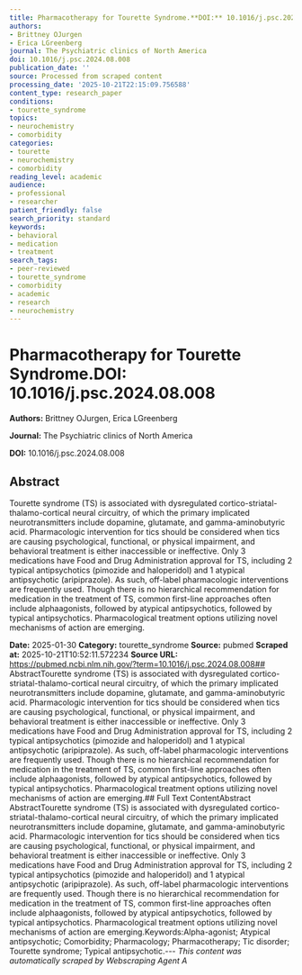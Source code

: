 ```yaml
---
title: Pharmacotherapy for Tourette Syndrome.**DOI:** 10.1016/j.psc.2024.08.008
authors:
- Brittney OJurgen
- Erica LGreenberg
journal: The Psychiatric clinics of North America
doi: 10.1016/j.psc.2024.08.008
publication_date: ''
source: Processed from scraped content
processing_date: '2025-10-21T22:15:09.756588'
content_type: research_paper
conditions:
- tourette_syndrome
topics:
- neurochemistry
- comorbidity
categories:
- tourette
- neurochemistry
- comorbidity
reading_level: academic
audience:
- professional
- researcher
patient_friendly: false
search_priority: standard
keywords:
- behavioral
- medication
- treatment
search_tags:
- peer-reviewed
- tourette_syndrome
- comorbidity
- academic
- research
- neurochemistry
---
```


# Pharmacotherapy for Tourette Syndrome.**DOI:** 10.1016/j.psc.2024.08.008

**Authors:** Brittney OJurgen, Erica LGreenberg

**Journal:** The Psychiatric clinics of North America

**DOI:** 10.1016/j.psc.2024.08.008

## Abstract

Tourette syndrome (TS) is associated with dysregulated cortico-striatal-thalamo-cortical neural circuitry, of which the primary implicated neurotransmitters include dopamine, glutamate, and gamma-aminobutyric acid. Pharmacologic intervention for tics should be considered when tics are causing psychological, functional, or physical impairment, and behavioral treatment is either inaccessible or ineffective. Only 3 medications have Food and Drug Administration approval for TS, including 2 typical antipsychotics (pimozide and haloperidol) and 1 atypical antipsychotic (aripiprazole). As such, off-label pharmacologic interventions are frequently used. Though there is no hierarchical recommendation for medication in the treatment of TS, common first-line approaches often include alphaagonists, followed by atypical antipsychotics, followed by typical antipsychotics. Pharmacological treatment options utilizing novel mechanisms of action are emerging.

**Date:** 2025-01-30
**Category:** tourette_syndrome
**Source:** pubmed
**Scraped at:** 2025-10-21T10:52:11.572234
**Source URL:** https://pubmed.ncbi.nlm.nih.gov/?term=10.1016/j.psc.2024.08.008## AbstractTourette syndrome (TS) is associated with dysregulated cortico-striatal-thalamo-cortical neural circuitry, of which the primary implicated neurotransmitters include dopamine, glutamate, and gamma-aminobutyric acid. Pharmacologic intervention for tics should be considered when tics are causing psychological, functional, or physical impairment, and behavioral treatment is either inaccessible or ineffective. Only 3 medications have Food and Drug Administration approval for TS, including 2 typical antipsychotics (pimozide and haloperidol) and 1 atypical antipsychotic (aripiprazole). As such, off-label pharmacologic interventions are frequently used. Though there is no hierarchical recommendation for medication in the treatment of TS, common first-line approaches often include alphaagonists, followed by atypical antipsychotics, followed by typical antipsychotics. Pharmacological treatment options utilizing novel mechanisms of action are emerging.## Full Text ContentAbstract AbstractTourette syndrome (TS) is associated with dysregulated cortico-striatal-thalamo-cortical neural circuitry, of which the primary implicated neurotransmitters include dopamine, glutamate, and gamma-aminobutyric acid. Pharmacologic intervention for tics should be considered when tics are causing psychological, functional, or physical impairment, and behavioral treatment is either inaccessible or ineffective. Only 3 medications have Food and Drug Administration approval for TS, including 2 typical antipsychotics (pimozide and haloperidol) and 1 atypical antipsychotic (aripiprazole). As such, off-label pharmacologic interventions are frequently used. Though there is no hierarchical recommendation for medication in the treatment of TS, common first-line approaches often include alphaagonists, followed by atypical antipsychotics, followed by typical antipsychotics. Pharmacological treatment options utilizing novel mechanisms of action are emerging.Keywords:Alpha-agonist; Atypical antipsychotic; Comorbidity; Pharmacology; Pharmacotherapy; Tic disorder; Tourette syndrome; Typical antipsychotic.---
*This content was automatically scraped by Webscraping Agent A*